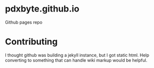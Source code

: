 pdxbyte.github.io
=================

Github pages repo

# Contributing
I thought github was building a jekyll instance, but I got static html. 
Help converting to something that can handle wiki markup would be helpful.
